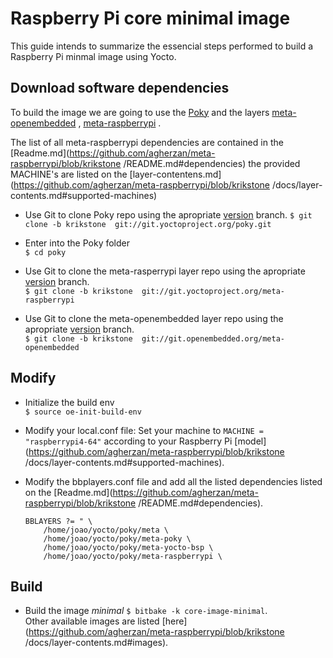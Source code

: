 # Raspberry Pi core minimal image

This guide intends to summarize the essencial steps performed to build a Raspberry Pi minmal image using Yocto.

## Download software dependencies

To build the image we are going to use the [Poky](http://git.yoctoproject.org/cgit/cgit.cgi/poky) and the layers [meta-openembedded](http://git.openembedded.org/meta-openembedded) , [meta-raspberrypi](https://github.com/agherzan/meta-raspberrypi) .

The list of all meta-raspberrypi dependencies are contained in the [Readme.md](https://github.com/agherzan/meta-raspberrypi/blob/krikstone /README.md#dependencies) the provided MACHINE's are  listed on the [layer-contentens.md](https://github.com/agherzan/meta-raspberrypi/blob/krikstone /docs/layer-contents.md#supported-machines)


- Use Git to clone Poky repo using the apropriate [version](https://wiki.yoctoproject.org/wiki/Releases) branch.
```$ git clone -b krikstone  git://git.yoctoproject.org/poky.git```

- Enter into the Poky folder  
```$ cd poky```

- Use Git to clone the meta-rasperrypi layer repo using the apropriate [version](https://wiki.yoctoproject.org/wiki/Releases) branch.  
```$ git clone -b krikstone  git://git.yoctoproject.org/meta-raspberrypi```

- Use Git to clone the meta-openembedded layer repo using the apropriate [version](https://wiki.yoctoproject.org/wiki/Releases) branch.  
```$ git clone -b krikstone  git://git.openembedded.org/meta-openembedded```

## Modify
- Initialize the build env  
```$ source oe-init-build-env```
- Modify your local.conf file: Set your machine to ```MACHINE = "raspberrypi4-64"``` according to your Raspberry Pi [model](https://github.com/agherzan/meta-raspberrypi/blob/krikstone /docs/layer-contents.md#supported-machines).

- Modify the bbplayers.conf file and add all the listed dependencies listed on the [Readme.md](https://github.com/agherzan/meta-raspberrypi/blob/krikstone /README.md#dependencies).  

    ```
    BBLAYERS ?= " \
        /home/joao/yocto/poky/meta \
        /home/joao/yocto/poky/meta-poky \
        /home/joao/yocto/poky/meta-yocto-bsp \
        /home/joao/yocto/poky/meta-raspberrypi \
    ```  
## Build
- Build the image  *minimal* ```$ bitbake -k core-image-minimal```.  
Other available images are listed [here](https://github.com/agherzan/meta-raspberrypi/blob/krikstone /docs/layer-contents.md#images).

